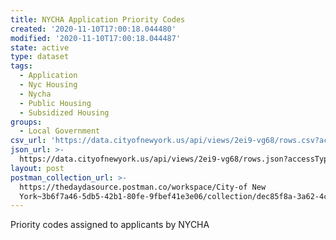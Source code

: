 ```yaml
---
title: NYCHA Application Priority Codes
created: '2020-11-10T17:00:18.044480'
modified: '2020-11-10T17:00:18.044487'
state: active
type: dataset
tags:
  - Application
  - Nyc Housing
  - Nycha
  - Public Housing
  - Subsidized Housing
groups:
  - Local Government
csv_url: 'https://data.cityofnewyork.us/api/views/2ei9-vg68/rows.csv?accessType=DOWNLOAD'
json_url: >-
  https://data.cityofnewyork.us/api/views/2ei9-vg68/rows.json?accessType=DOWNLOAD
layout: post
postman_collection_url: >-
  https://thedaydasource.postman.co/workspace/City-of New
  York~3b6f7a46-5db5-42b1-80fe-9fbef41e3e06/collection/dec85f8a-3a62-4c1c-915d-c7806c2fe595
---
```

Priority codes assigned to applicants by NYCHA

